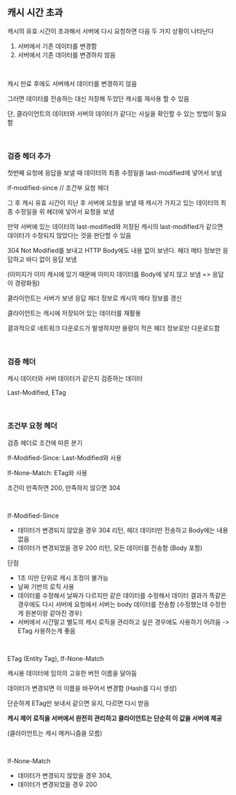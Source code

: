 ## 캐시 시간 초과

캐시의 유효 시간이 초과해서 서버에 다시 요청하면 다음 두 가지 상황이 나타난다

1. 서버에서 기존 데이터를 변경함
2. 서버에서 기존 데이터를 변경하지 않음


<br />


캐시 만료 후에도 서버에서 데이터를 변경하지 않음

그러면 데이터를 전송하는 대신 저장해 두었던 캐시를 재사용 할 수 있음

단, 클라이언트의 데이터와 서버의 데이터가 같다는 사실을 확인할 수 있는 방법이 필요함

<br />

### 검증 헤더 추가

첫번째 요청에 응답을 보낼 때 데이터의 최종 수정일을 last-modified에 넣어서 보냄

if-modified-since  // 조건부 요청 헤더

그 후 캐시 유효 시간이 지난 후 서버에 요청을 보낼 때 캐시가 가지고 있는 데이터의 최종 수정일을 위 헤더에 넣어서 요청을 보냄

만약 서버에 있는 데이터의 last-modified와 저장된 캐시의 last-modified가 같으면 데이터가 수정되지 않았다는 것을 판단할 수 있음

304 Not Modified를 보내고 HTTP Body에도 내용 없이 보낸다. 헤더 메타 정보만 응답하고 바디 없이 응답 보냄

(이미지가 이미 캐시에 있기 때문에 이미지 데이터를 Body에 넣지 않고 보냄 => 응답이 경량화됨)

클라이언트는 서버가 보낸 응답 헤더 정보로 캐시의 메타 정보를 갱신

클라이언트는 캐시에 저장되어 있는 데이터를 재활용

결과적으로 네트워크 다운로드가 발생하지만 용량이 적은 헤더 정보로만 다운로드함


<br />


### 검증 헤더

캐시 데이터와 서버 데이터가 같은지 검증하는 데이터

Last-Modified, ETag

<br />

### 조건부 요청 헤더

검증 헤더로 조건에 따른 분기

If-Modified-Since: Last-Modified와 사용

If-None-Match: ETag와 사용

조건이 만족하면 200, 만족하지 않으면 304


<br />


If-Modified-Since

- 데이터가 변경되지 않았을 경우 304 리턴, 헤더 데이터만 전송하고 Body에는 내용 없음
- 데이터가 변경되었을 경우 200 리턴, 모든 데이터를 전송함 (Body 포함)

단점

- 1초 미만 단위로 캐시 조정이 불가능
- 날짜 기반의 로직 사용
- 데이터를 수정해서 날짜가 다르지만 같은 데이터를 수정해서 데이터 결과가 똑같은 경우에도 다시 서버에 요청에서 서버는 body 데이터를 전송함 (수정했는데 수정한게 원본이랑 같아진 경우)
- 서버에서 시간말고 별도의 캐시 로직을 관리하고 싶은 경우에도 사용하기 어려움 -> ETag 사용하는게 좋음


<br />


ETag (Entity Tag), If-None-Match

캐시용 데이터에 임의의 고유한 버전 이름을 달아둠

데이터가 변경되면 이 이름을 바꾸어서 변경함 (Hash를 다시 생성)

단순하게 ETag만 보내서 같으면 유지, 다르면 다시 받음

**캐시 제어 로직을 서버에서 완전히 관리하고 클라이언트는 단순히 이 값을 서버에 제공**

(클라이언트는 캐시 메커니즘을 모름)

<br />

If-None-Match

- 데이터가 변경되지 않았을 경우 304,
- 데이터가 변경되었을 경우 200